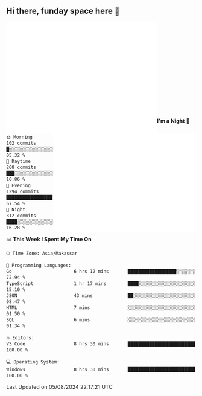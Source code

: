## Hi there, funday space here 🚀

<img align="left" width="400" alt="🌞" src="https://raw.githubusercontent.com/fhasnur/fhasnur/master/general.svg?token=ATQS65TR7ETTG5RLJUDIDBLBN34HE">
<img align="right" width="380" alt="🌞" src="https://raw.githubusercontent.com/fhasnur/fhasnur/master/statistics.svg?token=ATQS65TR7ETTG5RLJUDIDBLBN34HE">

<br><br><br><br><br><br><br><br><br><br><br><br><br><br>

<!--START_SECTION:waka-->
**I'm a Night 🦉** 

```text
🌞 Morning                102 commits         █░░░░░░░░░░░░░░░░░░░░░░░░   05.32 % 
🌆 Daytime                208 commits         ███░░░░░░░░░░░░░░░░░░░░░░   10.86 % 
🌃 Evening                1294 commits        █████████████████░░░░░░░░   67.54 % 
🌙 Night                  312 commits         ████░░░░░░░░░░░░░░░░░░░░░   16.28 % 
```


📊 **This Week I Spent My Time On** 

```text
🕑︎ Time Zone: Asia/Makassar

💬 Programming Languages: 
Go                       6 hrs 12 mins       ██████████████████░░░░░░░   72.94 % 
TypeScript               1 hr 17 mins        ████░░░░░░░░░░░░░░░░░░░░░   15.10 % 
JSON                     43 mins             ██░░░░░░░░░░░░░░░░░░░░░░░   08.47 % 
HTML                     7 mins              ░░░░░░░░░░░░░░░░░░░░░░░░░   01.50 % 
SQL                      6 mins              ░░░░░░░░░░░░░░░░░░░░░░░░░   01.34 % 

🔥 Editors: 
VS Code                  8 hrs 30 mins       █████████████████████████   100.00 % 

💻 Operating System: 
Windows                  8 hrs 30 mins       █████████████████████████   100.00 % 
```


 Last Updated on 05/08/2024 22:17:21 UTC
<!--END_SECTION:waka-->
